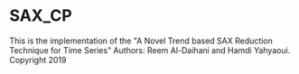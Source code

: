 # SAX_CP

This is the implementation of the "A Novel Trend based SAX Reduction Technique for Time Series"
Authors: Reem Al-Daihani and Hamdi Yahyaoui. Copyright 2019

